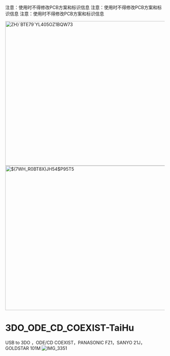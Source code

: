 注意：使用时不得修改PCB方案和标识信息
注意：使用时不得修改PCB方案和标识信息
注意：使用时不得修改PCB方案和标识信息

<img width="904" height="458" alt="ZH}`BTE79`YL405OZ1BQW73" src="https://github.com/user-attachments/assets/0e768464-feb6-4b7c-bc3c-509b337f6922" />
<img width="903" height="458" alt="$(7WH_R0BT8X)JH54$P95T5" src="https://github.com/user-attachments/assets/a57f3f53-7eca-4634-b5c1-6b390ec1b284" />

# 3DO_ODE_CD_COEXIST-TaiHu
USB to 3DO ，ODE/CD COEXIST，PANASONIC FZ1，SANYO 21J，GOLDSTAR 101M
![IMG_3351](https://github.com/user-attachments/assets/ce21ba3d-1bc2-43a8-a389-f7acf919b3ce)
